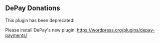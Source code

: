 ## DePay Donations

This plugin has been deprecated!

Please install DePay's new plugin: https://wordpress.org/plugins/depay-payments/
